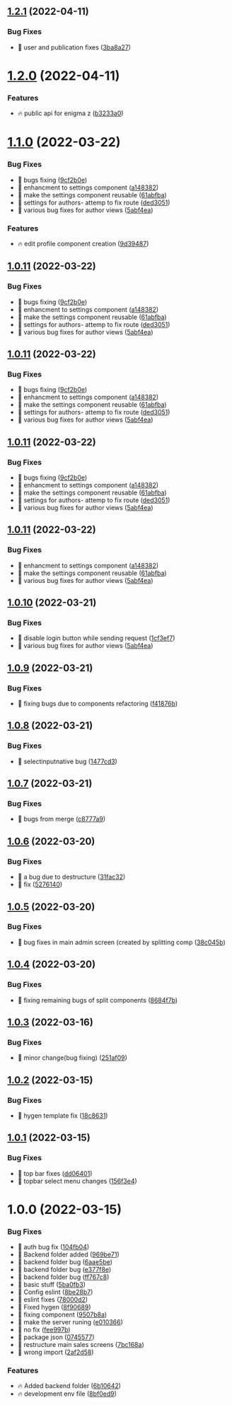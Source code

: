 ## [1.2.1](https://github.com/dbar-makor/research-portal/compare/v1.2.0...v1.2.1) (2022-04-11)


### Bug Fixes

* 🐞 user and publication fixes ([3ba8a27](https://github.com/dbar-makor/research-portal/commit/3ba8a27c6d0a1886260fe3e121fc9798910a9b6a))

# [1.2.0](https://github.com/dbar-makor/research-portal/compare/v1.1.0...v1.2.0) (2022-04-11)


### Features

* 🔥 public api for enigma z ([b3233a0](https://github.com/dbar-makor/research-portal/commit/b3233a07edcaa342c17864e9707938ff9dc90806))

# [1.1.0](https://github.com/dbar-makor/research-portal/compare/v1.0.10...v1.1.0) (2022-03-22)


### Bug Fixes

* 🐞 bugs fixing ([9cf2b0e](https://github.com/dbar-makor/research-portal/commit/9cf2b0e0df8f3b83cd5e6409d02bf684d54cca3d))
* 🐞 enhancment to settings component ([a148382](https://github.com/dbar-makor/research-portal/commit/a1483820dbf3c0b247af6024553103c8addf2695))
* 🐞 make the settings component reusable ([61abfba](https://github.com/dbar-makor/research-portal/commit/61abfbaa9ac9e9f168a22e4b89b391e2a581a264))
* 🐞 settings for authors- attemp to fix route ([ded3051](https://github.com/dbar-makor/research-portal/commit/ded305108f295693ad2129128745af091144fa4f))
* 🐞 various bug fixes for author views ([5abf4ea](https://github.com/dbar-makor/research-portal/commit/5abf4ea8ddbb43f0ea8e1faffb764cae5eb082ea))


### Features

* 🔥 edit profile component creation ([9d39487](https://github.com/dbar-makor/research-portal/commit/9d39487b2cbd900a406a840c23be08c557b6d077))

## [1.0.11](https://github.com/dbar-makor/research-portal/compare/v1.0.10...v1.0.11) (2022-03-22)


### Bug Fixes

* 🐞 bugs fixing ([9cf2b0e](https://github.com/dbar-makor/research-portal/commit/9cf2b0e0df8f3b83cd5e6409d02bf684d54cca3d))
* 🐞 enhancment to settings component ([a148382](https://github.com/dbar-makor/research-portal/commit/a1483820dbf3c0b247af6024553103c8addf2695))
* 🐞 make the settings component reusable ([61abfba](https://github.com/dbar-makor/research-portal/commit/61abfbaa9ac9e9f168a22e4b89b391e2a581a264))
* 🐞 settings for authors- attemp to fix route ([ded3051](https://github.com/dbar-makor/research-portal/commit/ded305108f295693ad2129128745af091144fa4f))
* 🐞 various bug fixes for author views ([5abf4ea](https://github.com/dbar-makor/research-portal/commit/5abf4ea8ddbb43f0ea8e1faffb764cae5eb082ea))

## [1.0.11](https://github.com/dbar-makor/research-portal/compare/v1.0.10...v1.0.11) (2022-03-22)


### Bug Fixes

* 🐞 bugs fixing ([9cf2b0e](https://github.com/dbar-makor/research-portal/commit/9cf2b0e0df8f3b83cd5e6409d02bf684d54cca3d))
* 🐞 enhancment to settings component ([a148382](https://github.com/dbar-makor/research-portal/commit/a1483820dbf3c0b247af6024553103c8addf2695))
* 🐞 make the settings component reusable ([61abfba](https://github.com/dbar-makor/research-portal/commit/61abfbaa9ac9e9f168a22e4b89b391e2a581a264))
* 🐞 settings for authors- attemp to fix route ([ded3051](https://github.com/dbar-makor/research-portal/commit/ded305108f295693ad2129128745af091144fa4f))
* 🐞 various bug fixes for author views ([5abf4ea](https://github.com/dbar-makor/research-portal/commit/5abf4ea8ddbb43f0ea8e1faffb764cae5eb082ea))

## [1.0.11](https://github.com/dbar-makor/research-portal/compare/v1.0.10...v1.0.11) (2022-03-22)


### Bug Fixes

* 🐞 bugs fixing ([9cf2b0e](https://github.com/dbar-makor/research-portal/commit/9cf2b0e0df8f3b83cd5e6409d02bf684d54cca3d))
* 🐞 enhancment to settings component ([a148382](https://github.com/dbar-makor/research-portal/commit/a1483820dbf3c0b247af6024553103c8addf2695))
* 🐞 make the settings component reusable ([61abfba](https://github.com/dbar-makor/research-portal/commit/61abfbaa9ac9e9f168a22e4b89b391e2a581a264))
* 🐞 settings for authors- attemp to fix route ([ded3051](https://github.com/dbar-makor/research-portal/commit/ded305108f295693ad2129128745af091144fa4f))
* 🐞 various bug fixes for author views ([5abf4ea](https://github.com/dbar-makor/research-portal/commit/5abf4ea8ddbb43f0ea8e1faffb764cae5eb082ea))

## [1.0.11](https://github.com/dbar-makor/research-portal/compare/v1.0.10...v1.0.11) (2022-03-22)


### Bug Fixes

* 🐞 enhancment to settings component ([a148382](https://github.com/dbar-makor/research-portal/commit/a1483820dbf3c0b247af6024553103c8addf2695))
* 🐞 make the settings component reusable ([61abfba](https://github.com/dbar-makor/research-portal/commit/61abfbaa9ac9e9f168a22e4b89b391e2a581a264))
* 🐞 various bug fixes for author views ([5abf4ea](https://github.com/dbar-makor/research-portal/commit/5abf4ea8ddbb43f0ea8e1faffb764cae5eb082ea))

## [1.0.10](https://github.com/dbar-makor/research-portal/compare/v1.0.9...v1.0.10) (2022-03-21)




### Bug Fixes

* 🐞 disable login button while sending request ([1cf3ef7](https://github.com/dbar-makor/research-portal/commit/1cf3ef7f15da793c4ad27b1db24781cd68bdd26e))
* 🐞 various bug fixes for author views ([5abf4ea](https://github.com/dbar-makor/research-portal/commit/5abf4ea8ddbb43f0ea8e1faffb764cae5eb082ea))

## [1.0.9](https://github.com/dbar-makor/research-portal/compare/v1.0.8...v1.0.9) (2022-03-21)


### Bug Fixes

* 🐞 fixing bugs due to components refactoring ([f41876b](https://github.com/dbar-makor/research-portal/commit/f41876b3100195006a63f84d0e9e1549c3557c0f))

## [1.0.8](https://github.com/dbar-makor/research-portal/compare/v1.0.7...v1.0.8) (2022-03-21)


### Bug Fixes

* 🐞 selectinputnative bug ([1477cd3](https://github.com/dbar-makor/research-portal/commit/1477cd373ab7d3058873e1c6bfea54f78c0fca95))

## [1.0.7](https://github.com/dbar-makor/research-portal/compare/v1.0.6...v1.0.7) (2022-03-21)


### Bug Fixes

* 🐞 bugs from merge ([c8777a9](https://github.com/dbar-makor/research-portal/commit/c8777a92ebba6f1862bacaa5b970978fe221683f))

## [1.0.6](https://github.com/dbar-makor/research-portal/compare/v1.0.5...v1.0.6) (2022-03-20)


### Bug Fixes

* 🐞 a bug due to destructure ([31fac32](https://github.com/dbar-makor/research-portal/commit/31fac32eec1be3f01ec269c55f796c5e7d6d9b99))
* 🐞 fix ([5276140](https://github.com/dbar-makor/research-portal/commit/5276140792c979df2424ad4589b30e813256f624))

## [1.0.5](https://github.com/dbar-makor/research-portal/compare/v1.0.4...v1.0.5) (2022-03-20)


### Bug Fixes

* 🐞 bug fixes in main admin screen (created by splitting comp ([38c045b](https://github.com/dbar-makor/research-portal/commit/38c045b739207a02b137b02ff3606c3e5a9c8f2b))

## [1.0.4](https://github.com/dbar-makor/research-portal/compare/v1.0.3...v1.0.4) (2022-03-20)


### Bug Fixes

* 🐞 fixing remaining bugs of split components ([8684f7b](https://github.com/dbar-makor/research-portal/commit/8684f7b4716827b47d0c32c100ed3f91bb34180f))

## [1.0.3](https://github.com/dbar-makor/research-portal/compare/v1.0.2...v1.0.3) (2022-03-16)


### Bug Fixes

* 🐞 minor change(bug fixing) ([251af09](https://github.com/dbar-makor/research-portal/commit/251af09ae23be4fd7999f67c0b41782066a128e1))

## [1.0.2](https://github.com/dbar-makor/research-portal/compare/v1.0.1...v1.0.2) (2022-03-15)


### Bug Fixes

* 🐞 hygen template fix ([18c8631](https://github.com/dbar-makor/research-portal/commit/18c8631db7b7744c9be88a656759c21c033e35fe))

## [1.0.1](https://github.com/dbar-makor/research-portal/compare/v1.0.0...v1.0.1) (2022-03-15)


### Bug Fixes

* 🐞 top bar fixes ([dd06401](https://github.com/dbar-makor/research-portal/commit/dd064019a4873a1c21ee6c2d3e4277d882042f36))
* 🐞 topbar select menu changes ([156f3e4](https://github.com/dbar-makor/research-portal/commit/156f3e4fe7ea088e406bcd307480da9fe9dec401))

# 1.0.0 (2022-03-15)


### Bug Fixes

* 🐞 auth bug fix ([104fb04](https://github.com/dbar-makor/research-portal/commit/104fb04ce69695579f6994c87cddc6f715103bf7))
* 🐞 Backend folder added ([969be71](https://github.com/dbar-makor/research-portal/commit/969be71426098769d642565c1e022507a4595744))
* 🐞 backend folder bug ([6aae5be](https://github.com/dbar-makor/research-portal/commit/6aae5beafc690217b098cf46ea99d767e842260d))
* 🐞 backend folder bug ([e377f8e](https://github.com/dbar-makor/research-portal/commit/e377f8e8da9561d1c84ed0cec4c88fcb8a0f52c1))
* 🐞 backend folder bug ([ff767c8](https://github.com/dbar-makor/research-portal/commit/ff767c8526e085f098de787ec192a0b94bffa45f))
* 🐞 basic stuff ([5ba0fb3](https://github.com/dbar-makor/research-portal/commit/5ba0fb37b0580027ce45a7e0006c27f7dea2d7bb))
* 🐞 Config eslint ([8be28b7](https://github.com/dbar-makor/research-portal/commit/8be28b7ea03ad2e9d6b80284981e5fe70bbb5437))
* 🐞 eslint fixes ([78000d2](https://github.com/dbar-makor/research-portal/commit/78000d2d055129b37988a7503c7333c2a98fa736))
* 🐞 Fixed hygen ([8f90689](https://github.com/dbar-makor/research-portal/commit/8f906895a09deb0da714e8c0aabf4196fc16ac5e))
* 🐞 fixing component ([9507b8a](https://github.com/dbar-makor/research-portal/commit/9507b8a9e0a9ef858cacc201ecd36637a179fd87))
* 🐞 make the server runing ([e010366](https://github.com/dbar-makor/research-portal/commit/e010366e72ac235eb34ee4fdf41b8b8482e6cbc6))
* 🐞 no fix ([fee997b](https://github.com/dbar-makor/research-portal/commit/fee997bfed041e399f39b98ab7aec1e147392301))
* 🐞 package json ([0745577](https://github.com/dbar-makor/research-portal/commit/0745577fb2f1dbbe9210efc0e4532381bc2b2d5e))
* 🐞 restructure main sales screens ([7bc168a](https://github.com/dbar-makor/research-portal/commit/7bc168ad54683020130d3e7c639816996dfa1333))
* 🐞 wrong import ([2af2d58](https://github.com/dbar-makor/research-portal/commit/2af2d58217e116778f458c49c5b99bf5d2c110a7))


### Features

* 🔥 Added backend folder ([6b10642](https://github.com/dbar-makor/research-portal/commit/6b10642636a0e9af8c72976dfb7432e784a53cca))
* 🔥 development env file ([8bf0ed9](https://github.com/dbar-makor/research-portal/commit/8bf0ed985cf352695ff82abaeabf01890af4918e))
